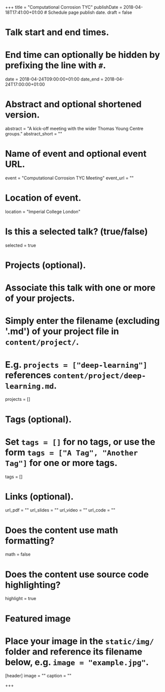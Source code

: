 +++
title = "Computational Corrosion TYC"
publishDate = 2018-04-18T17:41:00+01:00  # Schedule page publish date.
draft = false

# Talk start and end times.
#   End time can optionally be hidden by prefixing the line with `#`.
date = 2018-04-24T09:00:00+01:00
date_end = 2018-04-24T17:00:00+01:00

# Abstract and optional shortened version.
abstract = "A kick-off meeting with the wider Thomas Young Centre groups."
abstract_short = ""

# Name of event and optional event URL.
event = "Computational Corrosion TYC Meeting"
event_url = ""

# Location of event.
location = "Imperial College London"

# Is this a selected talk? (true/false)
selected = true

# Projects (optional).
#   Associate this talk with one or more of your projects.
#   Simply enter the filename (excluding '.md') of your project file in `content/project/`.
#   E.g. `projects = ["deep-learning"]` references `content/project/deep-learning.md`.
projects = []

# Tags (optional).
#   Set `tags = []` for no tags, or use the form `tags = ["A Tag", "Another Tag"]` for one or more tags.
tags = []

# Links (optional).
url_pdf = ""
url_slides = ""
url_video = ""
url_code = ""

# Does the content use math formatting?
math = false

# Does the content use source code highlighting?
highlight = true

# Featured image
# Place your image in the `static/img/` folder and reference its filename below, e.g. `image = "example.jpg"`.
[header]
image = ""
caption = ""

+++
